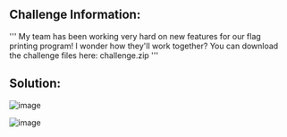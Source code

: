 ## Challenge Information:
'''
My team has been working very hard on new features for our flag printing program! I wonder how they'll work together?
You can download the challenge files here:
challenge.zip
'''

## Solution:

![image](https://github.com/user-attachments/assets/90648cfe-f074-4a60-96d1-1ad7a3cc67bf)


![image](https://github.com/user-attachments/assets/109566cb-a030-4204-b825-ae603db2f4b8)
